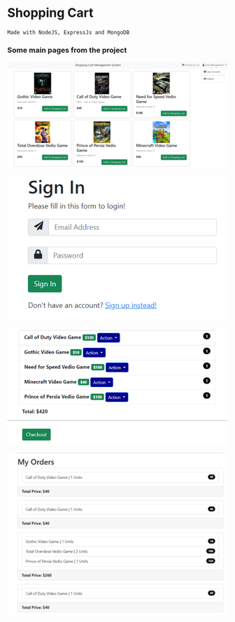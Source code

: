 # Shopping Cart

```
Made with NodeJS, ExpressJs and MongoDB
```

### Some main pages from the project

![plot](./Final-Images/MainPage.png)

![plot](./Final-Images/SignIn.png)

![plot](./Final-Images/CartPage.png)

![plot](./Final-Images/OrdersPage.png)
